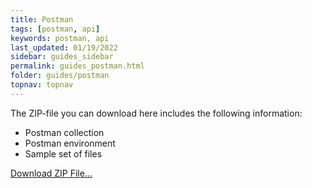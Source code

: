 ```yaml
---
title: Postman
tags: [postman, api]
keywords: postman, api
last_updated: 01/19/2022
sidebar: guides_sidebar
permalink: guides_postman.html
folder: guides/postman
topnav: topnav
---
```


The ZIP-file you can download here includes the following information:

- Postman collection
- Postman environment
- Sample set of files

[Download ZIP File...](/file-api-documentation/pages/guides/postman/download/2022-01-19.zip)
